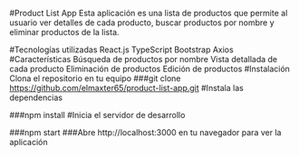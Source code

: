 #Product List App
Esta aplicación es una lista de productos que permite al usuario ver detalles de cada producto, buscar productos por nombre y eliminar productos de la lista.

#Tecnologías utilizadas
React.js
TypeScript
Bootstrap
Axios
#Características
Búsqueda de productos por nombre
Vista detallada de cada producto
Eliminación de productos
Edición de productos
#Instalación
Clona el repositorio en tu equipo
###git clone https://github.com/elmaxter65/product-list-app.git
#Instala las dependencias

###npm install
#Inicia el servidor de desarrollo

###npm start
###Abre http://localhost:3000 en tu navegador para ver la aplicación
